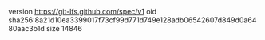 version https://git-lfs.github.com/spec/v1
oid sha256:8a21d10ea3399017f73cf99d771d749e128adb06542607d849d0a6480aac3b1d
size 14846
